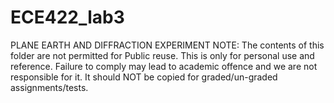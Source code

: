 # ECE422_lab3
PLANE EARTH AND DIFFRACTION EXPERIMENT
NOTE: The contents of this folder are not permitted for Public reuse. This is only for personal use and reference. Failure to comply may lead to academic offence and we are not responsible for it. It should NOT be copied for graded/un-graded assignments/tests.
